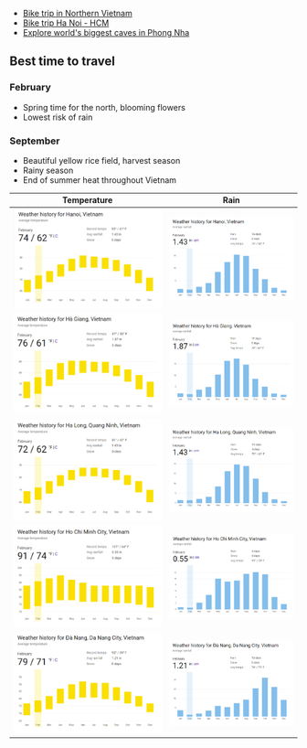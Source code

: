 * [Bike trip in Northern Vietnam](HaGiang-HaLong.md)
* [Bike trip Ha Noi - HCM](HaNoi-HCM.md)
* [Explore world's biggest caves in Phong Nha](Caving-PhongNha.md)

## Best time to travel
### February
* Spring time for the north, blooming flowers
* Lowest risk of rain

### September
* Beautiful yellow rice field, harvest season
* Rainy season
* End of summer heat throughout Vietnam

| Temperature | Rain |
|-------------|------|
|![Alt text](image-15.png)|![Alt text](image-17.png)|
|![Alt text](image-18.png)|![Alt text](image-19.png)|
|![Alt text](image-20.png)|![Alt text](image-21.png)|
|![Alt text](image-22.png)|![Alt text](image-23.png)|
|![Alt text](image-24.png)|![Alt text](image-25.png)|
